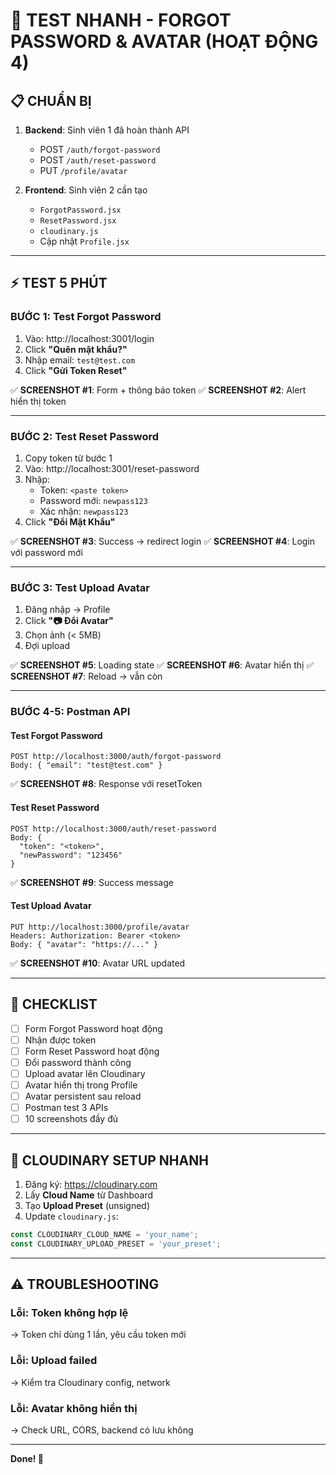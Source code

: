 # 🚀 TEST NHANH - FORGOT PASSWORD & AVATAR (HOẠT ĐỘNG 4)

## 📋 CHUẨN BỊ

1. **Backend**: Sinh viên 1 đã hoàn thành API
   - POST `/auth/forgot-password`
   - POST `/auth/reset-password`
   - PUT `/profile/avatar`

2. **Frontend**: Sinh viên 2 cần tạo
   - `ForgotPassword.jsx`
   - `ResetPassword.jsx`
   - `cloudinary.js`
   - Cập nhật `Profile.jsx`

---

## ⚡ TEST 5 PHÚT

### **BƯỚC 1: Test Forgot Password**

1. Vào: http://localhost:3001/login
2. Click **"Quên mật khẩu?"**
3. Nhập email: `test@test.com`
4. Click **"Gửi Token Reset"**

✅ **SCREENSHOT #1**: Form + thông báo token
✅ **SCREENSHOT #2**: Alert hiển thị token

---

### **BƯỚC 2: Test Reset Password**

1. Copy token từ bước 1
2. Vào: http://localhost:3001/reset-password
3. Nhập:
   - Token: `<paste token>`
   - Password mới: `newpass123`
   - Xác nhận: `newpass123`
4. Click **"Đổi Mật Khẩu"**

✅ **SCREENSHOT #3**: Success → redirect login
✅ **SCREENSHOT #4**: Login với password mới

---

### **BƯỚC 3: Test Upload Avatar**

1. Đăng nhập → Profile
2. Click **"📷 Đổi Avatar"**
3. Chọn ảnh (< 5MB)
4. Đợi upload

✅ **SCREENSHOT #5**: Loading state
✅ **SCREENSHOT #6**: Avatar hiển thị
✅ **SCREENSHOT #7**: Reload → vẫn còn

---

### **BƯỚC 4-5: Postman API**

#### **Test Forgot Password**
```
POST http://localhost:3000/auth/forgot-password
Body: { "email": "test@test.com" }
```
✅ **SCREENSHOT #8**: Response với resetToken

#### **Test Reset Password**
```
POST http://localhost:3000/auth/reset-password
Body: { 
  "token": "<token>",
  "newPassword": "123456"
}
```
✅ **SCREENSHOT #9**: Success message

#### **Test Upload Avatar**
```
PUT http://localhost:3000/profile/avatar
Headers: Authorization: Bearer <token>
Body: { "avatar": "https://..." }
```
✅ **SCREENSHOT #10**: Avatar URL updated

---

## 🎯 CHECKLIST

- [ ] Form Forgot Password hoạt động
- [ ] Nhận được token
- [ ] Form Reset Password hoạt động
- [ ] Đổi password thành công
- [ ] Upload avatar lên Cloudinary
- [ ] Avatar hiển thị trong Profile
- [ ] Avatar persistent sau reload
- [ ] Postman test 3 APIs
- [ ] 10 screenshots đầy đủ

---

## 🔑 CLOUDINARY SETUP NHANH

1. Đăng ký: https://cloudinary.com
2. Lấy **Cloud Name** từ Dashboard
3. Tạo **Upload Preset** (unsigned)
4. Update `cloudinary.js`:
```js
const CLOUDINARY_CLOUD_NAME = 'your_name';
const CLOUDINARY_UPLOAD_PRESET = 'your_preset';
```

---

## ⚠️ TROUBLESHOOTING

### **Lỗi: Token không hợp lệ**
→ Token chỉ dùng 1 lần, yêu cầu token mới

### **Lỗi: Upload failed**
→ Kiểm tra Cloudinary config, network

### **Lỗi: Avatar không hiển thị**
→ Check URL, CORS, backend có lưu không

---

**Done! 🎉**
